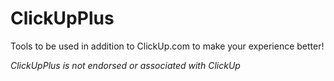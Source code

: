 # ClickUpPlus

Tools to be used in addition to ClickUp.com to make your experience better!

*ClickUpPlus is not endorsed or associated with ClickUp*
